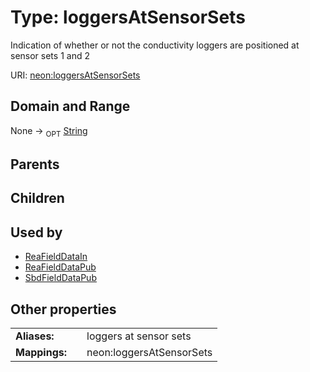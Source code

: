 
# Type: loggersAtSensorSets


Indication of whether or not the conductivity loggers are positioned at sensor sets 1 and 2

URI: [neon:loggersAtSensorSets](https://data.neonscience.org/loggersAtSensorSets)


## Domain and Range

None ->  <sub>OPT</sub> [String](types/String.md)

## Parents


## Children


## Used by

 * [ReaFieldDataIn](ReaFieldDataIn.md)
 * [ReaFieldDataPub](ReaFieldDataPub.md)
 * [SbdFieldDataPub](SbdFieldDataPub.md)

## Other properties

|  |  |  |
| --- | --- | --- |
| **Aliases:** | | loggers at sensor sets |
| **Mappings:** | | neon:loggersAtSensorSets |

